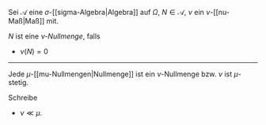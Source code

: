 Sei $\mathcal{A}$ eine $\sigma$-[[sigma-Algebra|Algebra]] auf $\Omega$, $N \in \mathcal{A}$, $\nu$ ein $\nu$-[[nu-Maß|Maß]] mit.

$N$ ist eine *$\nu$-Nullmenge*, falls
- $\nu(N) = 0$

---

Jede $\mu$-[[mu-Nullmengen|Nullmenge]] ist ein $\nu$-Nullmenge bzw. $\nu$ ist $\mu$-stetig.

Schreibe
- $\nu \ll \mu$.
